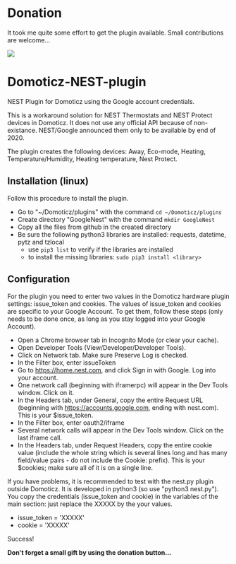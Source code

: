 # Donation
It took me quite some effort to get the plugin available. Small contributions are welcome...

[![](https://www.paypalobjects.com/en_US/BE/i/btn/btn_donateCC_LG.gif)](https://www.paypal.com/cgi-bin/webscr?cmd=_s-xclick&hosted_button_id=AT4L7ST55JR4A)

# Domoticz-NEST-plugin
NEST Plugin for Domoticz using the Google account credentials.

This is a workaround solution for NEST Thermostats and NEST Protect devices in Domoticz.
It does not use any official API because of non-existance. NEST/Google announced them only to be available by end of 2020.

The plugin creates the following devices: Away, Eco-mode, Heating, Temperature/Humidity, Heating temperature, Nest Protect.

## Installation (linux)
Follow this procedure to install the plugin.
* Go to "~/Domoticz/plugins" with the command ```cd ~/Domoticz/plugins```
* Create directory "GoogleNest" with the command ```mkdir GoogleNest```
* Copy all the files from github in the created directory
* Be sure the following python3 libraries are installed: requests, datetime, pytz and tzlocal
   * use ```pip3 list``` to verify if the libraries are installed
   * to install the missing libraries: ```sudo pip3 install <library>```

## Configuration
For the plugin you need to enter two values in the Domoticz hardware plugin settings: issue_token and cookies.
The values of issue_token and cookies are specific to your Google Account. 
To get them, follow these steps (only needs to be done once, as long as you stay logged into your Google Account).

* Open a Chrome browser tab in Incognito Mode (or clear your cache).
* Open Developer Tools (View/Developer/Developer Tools).
* Click on Network tab. Make sure Preserve Log is checked.
* In the Filter box, enter issueToken
* Go to https://home.nest.com, and click Sign in with Google. Log into your account.
* One network call (beginning with iframerpc) will appear in the Dev Tools window. Click on it.
* In the Headers tab, under General, copy the entire Request URL (beginning with https://accounts.google.com, ending with nest.com). This is your $issue_token.
* In the Filter box, enter oauth2/iframe
* Several network calls will appear in the Dev Tools window. Click on the last iframe call.
* In the Headers tab, under Request Headers, copy the entire cookie value (include the whole string which is several lines long and has many field/value pairs - do not include the Cookie: prefix). This is your $cookies; make sure all of it is on a single line.

If you have problems, it is recommended to test with the nest.py plugin outside Domoticz. It is developed in python3 (so use "python3 nest.py").
You copy the credentials (issue_token and cookie) in the variables of the main section: just replace the XXXXX by the your values. 
* issue_token = 'XXXXX'
* cookie = 'XXXXX'

Success!

**Don't forget a small gift by using the donation button...**
